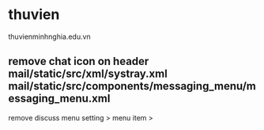 # thuvien
thuvienminhnghia.edu.vn

remove chat icon on header
mail/static/src/xml/systray.xml
mail/static/src/components/messaging_menu/messaging_menu.xml
------
remove discuss menu 
setting > menu item > 
